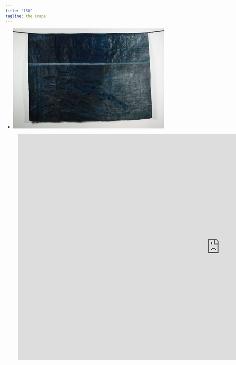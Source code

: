 ```yaml
---
title: "150"
tagline: the scape
---
```




 -  ![bild](the-scape-aber-richtig_web.jpg)
 

<figure class="video">
<iframe width="1280" height="720" src="https://www.youtube.com/embed/SvkQuANZVIU?version=3&loop=UGDmV3NWu38&rel=0&autohide=1&autoplay=1&controls=0&modestbranding=1&showinfo=0&theme=light" allowfullscreen="allowfullscreen" style="border:none"></iframe>
</figure>
